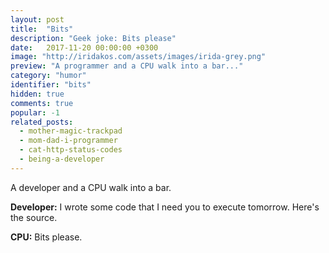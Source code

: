 ```yaml
---
layout: post
title:  "Bits"
description: "Geek joke: Bits please"
date:   2017-11-20 00:00:00 +0300
image: "http://iridakos.com/assets/images/irida-grey.png"
preview: "A programmer and a CPU walk into a bar..."
category: "humor"
identifier: "bits"
hidden: true
comments: true
popular: -1
related_posts:
  - mother-magic-trackpad
  - mom-dad-i-programmer
  - cat-http-status-codes
  - being-a-developer
---
```


A developer and a CPU walk into a bar.

**Developer:** I wrote some code that I need you to execute tomorrow. Here's the source.

**CPU:** Bits please.
